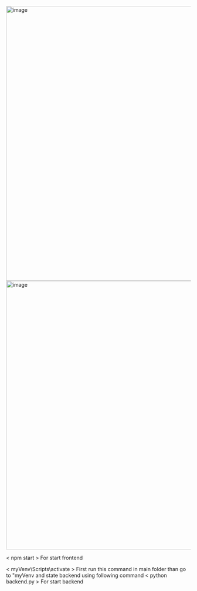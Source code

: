 <img width="1560" height="750" alt="image" src="https://github.com/user-attachments/assets/926316b3-e0d2-44a0-9d36-120a808b387c" />

<img width="997" height="733" alt="image" src="https://github.com/user-attachments/assets/5f3e7a50-de73-434b-9a56-a06dde62cb52" />

< npm start > 
For start frontend 


< myVenv\Scripts\activate >
First run this command in main folder than go to "myVenv and state backend using following command
< python backend.py >
For start backend
